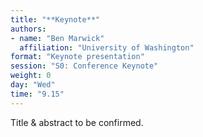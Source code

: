 ```yaml
---
title: "**Keynote**"
authors:
- name: "Ben Marwick"
  affiliation: "University of Washington"
format: "Keynote presentation"
session: "S0: Conference Keynote"
weight: 0
day: "Wed"
time: "9.15"
---
```


Title & abstract to be confirmed.
